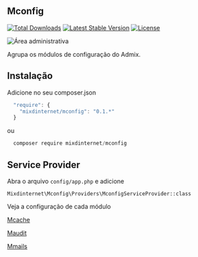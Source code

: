 ## Mconfig

[![Total Downloads](https://poser.pugx.org/mixdinternet/mconfig/d/total.svg)](https://packagist.org/packages/mixdinternet/mconfig)
[![Latest Stable Version](https://poser.pugx.org/mixdinternet/mconfig/v/stable.svg)](https://packagist.org/packages/mixdinternet/mconfig)
[![License](https://poser.pugx.org/mixdinternet/mconfig/license.svg)](https://packagist.org/packages/mixdinternet/mconfig)

![Área administrativa](http://mixd.com.br/github/1a1944e9d3d545eee7b3929295fabb37.png "Área administrativa")

Agrupa os módulos de configuração do Admix.

## Instalação

Adicione no seu composer.json

```js
  "require": {
    "mixdinternet/mconfig": "0.1.*"
  }
```

ou

```js
  composer require mixdinternet/mconfig
```

## Service Provider

Abra o arquivo `config/app.php` e adicione

`Mixdinternet\Mconfig\Providers\MconfigServiceProvider::class`

Veja a configuração de cada módulo

[Mcache](https://github.com/mixdinternet/mcache)

[Maudit](https://github.com/mixdinternet/maudit)

[Mmails](https://github.com/mixdinternet/mmails)